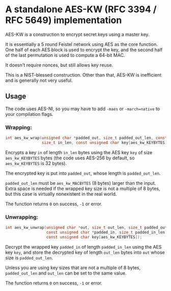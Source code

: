 # A standalone AES-KW (RFC 3394 / RFC 5649) implementation

AES-KW is a construction to encrypt secret keys using a master key.

It is essentially a 5 round Feistel network using AES as the core function. One half of each AES block is used to encrypt the key, and the second half of the last permutation is used to compute a 64-bit MAC.

It doesn't require nonces, but still allows key reuse.

This is a NIST-blessed construction. Other than that, AES-KW is inefficient and is generally not very useful.

## Usage

The code uses AES-NI, so you may have to add `-maes` or `-march=native` to your compilation flags.

### Wrapping:

```c
int aes_kw_wrap(unsigned char *padded_out, size_t padded_out_len, const unsigned char *in,
                size_t in_len, const unsigned char key[aes_kw_KEYBYTES]);
```

Encrypts a key `in` of length `in_len` bytes using the AES key `key` of size `aes_kw_KEYBYTES` bytes (the code uses AES-256 by default, so `aes_kw_KEYBYTES` is 32 bytes).

The encrypted key is put into `padded_out`, whose length is `padded_out_len`.

`padded_out_len` must be `aes_kw_MACBYTES` (8 bytes) larger than the input. Extra space is needed if the wrapped key size is not a multiple of 8 bytes, but this case is virtually nonexistent in the real world.

The function returns `0` on success, `-1` or error.

### Unwrapping:

```c
int aes_kw_unwrap(unsigned char *out, size_t out_len, size_t padded_out_len,
                  const unsigned char *padded_in, size_t padded_in_len,
                  const unsigned char key[aes_kw_KEYBYTES]);
```

Decrypt the wrapped key `padded_in` of length `padded_in_len` using the AES key `key`, and store the decrypted key of length `out_len` bytes into `out` whose size is `padded_out_len`.

Unless you are using key sizes that are not a multiple of 8 bytes, `padded_out_len` and `out_len` can be set to the same value.

The function returns `0` on success, `-1` or error.
